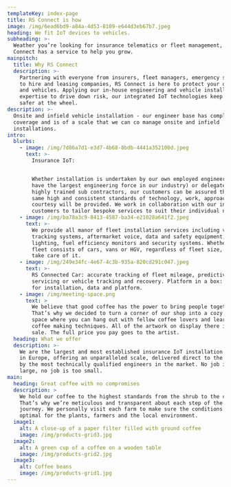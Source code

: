 ```yaml
---
templateKey: index-page
title: RS Connect is how
image: /img/6ead6bd9-a84a-4d53-8109-e644d3eb67b7.jpeg
heading: We fit IoT devices to vehicles.
subheading: >-
  Weather you’re looking for insurance telematics or fleet management, RS
  Connect has a service to help you grow.
mainpitch:
  title: Why RS Connect
  description: >-
    Partnering with everyone from insurers, fleet managers, emergency services
    to hire and leasing companies, RS Connect is here to protect your drivers
    and vehicles. Applying our in-house engineering and vehicle installation
    expertise to drive down risk, our integrated IoT technologies keep people
    safer at the wheel.
description: >-
  Onsite and infield vehicle installation - our engineer base has complete UK
  coverage and is of a scale that we can co manage onsite and infield
  installations.
intro:
  blurbs:
    - image: /img/7d86a7d1-e3d7-4b68-8bdb-4441a352100d.jpeg
      text: >-
        Insurance IoT: 


        Whether installation is undertaken by our own employed engineers (and we
        have the largest engineering force in our industry) or delegated to our
        highly trained sub contractors, our customers can be assured that the
        same high and consistent standards of technology, work, approach and
        courtesy will be provided. We work in collaboration with our insurer
        customers to tailor bespoke services to suit their individual needs.
    - image: /img/ba78a3c9-8413-4587-ba34-e21028a641f2.jpeg
      text: >-
        We provide all manor of fleet installation services including vehicle
        tracking systems, aftermarket voice, data and safety equipment,
        lighting, fuel efficiency monitors and security systems. Whether your
        fleet consists of cars, vans or HGV, regardless of fleet size, we can
        take care of it.
    - image: /img/249e34fc-4e67-4c3b-935a-820cd291c047.jpeg
      text: >-
        RS Connected Car: accurate tracking of fleet mileage, predictive
        servicing or vehicle tracking and recovery. Platform in a box: one price
        for installation, data and platform.
    - image: /img/meeting-space.png
      text: >
        We believe that good coffee has the power to bring people together.
        That’s why we decided to turn a corner of our shop into a cozy meeting
        space where you can hang out with fellow coffee lovers and learn about
        coffee making techniques. All of the artwork on display there is for
        sale. The full price you pay goes to the artist.
  heading: What we offer
  description: >-
    We are the largest and most established insurance IoT installation solution
    in Europe, offering an unparalleled scale, delivered direct to the vehicle,
    by the most technically qualified engineers in the market. No job is too
    large, no job is too small.
main:
  heading: Great coffee with no compromises
  description: >
    We hold our coffee to the highest standards from the shrub to the cup.
    That’s why we’re meticulous and transparent about each step of the coffee’s
    journey. We personally visit each farm to make sure the conditions are
    optimal for the plants, farmers and the local environment.
  image1:
    alt: A close-up of a paper filter filled with ground coffee
    image: /img/products-grid3.jpg
  image2:
    alt: A green cup of a coffee on a wooden table
    image: /img/products-grid2.jpg
  image3:
    alt: Coffee beans
    image: /img/products-grid1.jpg
---
```


